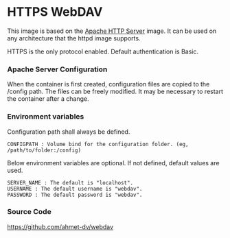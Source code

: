# HTTPS WebDAV

This image is based on the [Apache HTTP Server] image. It can be used on any architecture that the httpd image supports.

HTTPS is the only protocol enabled. Default authentication is Basic.

### Apache Server Configuration

When the container is first created, configuration files are copied to the /config path. The files can be freely modified. It may be necessary to restart the container after a change.

### Environment variables

Configuration path shall always be defined.

    CONFIGPATH : Volume bind for the configuration folder. (eg, /path/to/folder:/config)

Below environment variables are optional. If not defined, default values are used.

    SERVER_NAME : The default is "localhost".
    USERNAME : The default username is "webdav".
    PASSWORD : The default password is "webdav".

### Source Code

https://github.com/ahmet-dv/webdav

[Apache HTTP Server]: <https://hub.docker.com/_/httpd>
